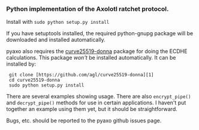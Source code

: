 ### Python implementation of the Axolotl ratchet protocol.

Install with ```sudo python setup.py install```

If you have setuptools installed, the required python-gnupg
package will be downloaded and installed automatically.

pyaxo also requires the [curve25519-donna][1] package
for doing the ECDHE calculations.  This package _won't_
be installed automatically. It can be installed by:

     git clone [https://github.com/agl/curve25519-donna][1]
     cd curve25519-donna
     sudo python setup.py install

There are several examples showing usage. There are also
```encrypt_pipe()``` and ```decrypt_pipe()``` methods for use in
certain applications. I haven't put together an example using
them yet, but it should be straightforward.

Bugs, etc. should be reported to the pyaxo github issues page.

   [1]: https://github.com/agl/curve25519-donna
